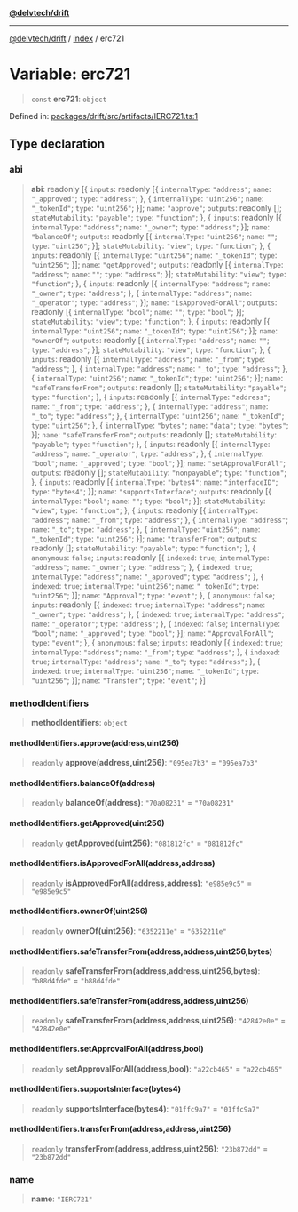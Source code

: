 [**@delvtech/drift**](../../README.md)

***

[@delvtech/drift](../../README.md) / [index](../README.md) / erc721

# Variable: erc721

> `const` **erc721**: `object`

Defined in: [packages/drift/src/artifacts/IERC721.ts:1](https://github.com/delvtech/drift/blob/95370f81f9813e8d583ed884b0b07657be0d8f2c/packages/drift/src/artifacts/IERC721.ts#L1)

## Type declaration

### abi

> **abi**: readonly \[\{ `inputs`: readonly \[\{ `internalType`: `"address"`; `name`: `"_approved"`; `type`: `"address"`; \}, \{ `internalType`: `"uint256"`; `name`: `"_tokenId"`; `type`: `"uint256"`; \}\]; `name`: `"approve"`; `outputs`: readonly \[\]; `stateMutability`: `"payable"`; `type`: `"function"`; \}, \{ `inputs`: readonly \[\{ `internalType`: `"address"`; `name`: `"_owner"`; `type`: `"address"`; \}\]; `name`: `"balanceOf"`; `outputs`: readonly \[\{ `internalType`: `"uint256"`; `name`: `""`; `type`: `"uint256"`; \}\]; `stateMutability`: `"view"`; `type`: `"function"`; \}, \{ `inputs`: readonly \[\{ `internalType`: `"uint256"`; `name`: `"_tokenId"`; `type`: `"uint256"`; \}\]; `name`: `"getApproved"`; `outputs`: readonly \[\{ `internalType`: `"address"`; `name`: `""`; `type`: `"address"`; \}\]; `stateMutability`: `"view"`; `type`: `"function"`; \}, \{ `inputs`: readonly \[\{ `internalType`: `"address"`; `name`: `"_owner"`; `type`: `"address"`; \}, \{ `internalType`: `"address"`; `name`: `"_operator"`; `type`: `"address"`; \}\]; `name`: `"isApprovedForAll"`; `outputs`: readonly \[\{ `internalType`: `"bool"`; `name`: `""`; `type`: `"bool"`; \}\]; `stateMutability`: `"view"`; `type`: `"function"`; \}, \{ `inputs`: readonly \[\{ `internalType`: `"uint256"`; `name`: `"_tokenId"`; `type`: `"uint256"`; \}\]; `name`: `"ownerOf"`; `outputs`: readonly \[\{ `internalType`: `"address"`; `name`: `""`; `type`: `"address"`; \}\]; `stateMutability`: `"view"`; `type`: `"function"`; \}, \{ `inputs`: readonly \[\{ `internalType`: `"address"`; `name`: `"_from"`; `type`: `"address"`; \}, \{ `internalType`: `"address"`; `name`: `"_to"`; `type`: `"address"`; \}, \{ `internalType`: `"uint256"`; `name`: `"_tokenId"`; `type`: `"uint256"`; \}\]; `name`: `"safeTransferFrom"`; `outputs`: readonly \[\]; `stateMutability`: `"payable"`; `type`: `"function"`; \}, \{ `inputs`: readonly \[\{ `internalType`: `"address"`; `name`: `"_from"`; `type`: `"address"`; \}, \{ `internalType`: `"address"`; `name`: `"_to"`; `type`: `"address"`; \}, \{ `internalType`: `"uint256"`; `name`: `"_tokenId"`; `type`: `"uint256"`; \}, \{ `internalType`: `"bytes"`; `name`: `"data"`; `type`: `"bytes"`; \}\]; `name`: `"safeTransferFrom"`; `outputs`: readonly \[\]; `stateMutability`: `"payable"`; `type`: `"function"`; \}, \{ `inputs`: readonly \[\{ `internalType`: `"address"`; `name`: `"_operator"`; `type`: `"address"`; \}, \{ `internalType`: `"bool"`; `name`: `"_approved"`; `type`: `"bool"`; \}\]; `name`: `"setApprovalForAll"`; `outputs`: readonly \[\]; `stateMutability`: `"nonpayable"`; `type`: `"function"`; \}, \{ `inputs`: readonly \[\{ `internalType`: `"bytes4"`; `name`: `"interfaceID"`; `type`: `"bytes4"`; \}\]; `name`: `"supportsInterface"`; `outputs`: readonly \[\{ `internalType`: `"bool"`; `name`: `""`; `type`: `"bool"`; \}\]; `stateMutability`: `"view"`; `type`: `"function"`; \}, \{ `inputs`: readonly \[\{ `internalType`: `"address"`; `name`: `"_from"`; `type`: `"address"`; \}, \{ `internalType`: `"address"`; `name`: `"_to"`; `type`: `"address"`; \}, \{ `internalType`: `"uint256"`; `name`: `"_tokenId"`; `type`: `"uint256"`; \}\]; `name`: `"transferFrom"`; `outputs`: readonly \[\]; `stateMutability`: `"payable"`; `type`: `"function"`; \}, \{ `anonymous`: `false`; `inputs`: readonly \[\{ `indexed`: `true`; `internalType`: `"address"`; `name`: `"_owner"`; `type`: `"address"`; \}, \{ `indexed`: `true`; `internalType`: `"address"`; `name`: `"_approved"`; `type`: `"address"`; \}, \{ `indexed`: `true`; `internalType`: `"uint256"`; `name`: `"_tokenId"`; `type`: `"uint256"`; \}\]; `name`: `"Approval"`; `type`: `"event"`; \}, \{ `anonymous`: `false`; `inputs`: readonly \[\{ `indexed`: `true`; `internalType`: `"address"`; `name`: `"_owner"`; `type`: `"address"`; \}, \{ `indexed`: `true`; `internalType`: `"address"`; `name`: `"_operator"`; `type`: `"address"`; \}, \{ `indexed`: `false`; `internalType`: `"bool"`; `name`: `"_approved"`; `type`: `"bool"`; \}\]; `name`: `"ApprovalForAll"`; `type`: `"event"`; \}, \{ `anonymous`: `false`; `inputs`: readonly \[\{ `indexed`: `true`; `internalType`: `"address"`; `name`: `"_from"`; `type`: `"address"`; \}, \{ `indexed`: `true`; `internalType`: `"address"`; `name`: `"_to"`; `type`: `"address"`; \}, \{ `indexed`: `true`; `internalType`: `"uint256"`; `name`: `"_tokenId"`; `type`: `"uint256"`; \}\]; `name`: `"Transfer"`; `type`: `"event"`; \}\]

### methodIdentifiers

> **methodIdentifiers**: `object`

#### methodIdentifiers.approve(address,uint256)

> `readonly` **approve(address,uint256)**: `"095ea7b3"` = `"095ea7b3"`

#### methodIdentifiers.balanceOf(address)

> `readonly` **balanceOf(address)**: `"70a08231"` = `"70a08231"`

#### methodIdentifiers.getApproved(uint256)

> `readonly` **getApproved(uint256)**: `"081812fc"` = `"081812fc"`

#### methodIdentifiers.isApprovedForAll(address,address)

> `readonly` **isApprovedForAll(address,address)**: `"e985e9c5"` = `"e985e9c5"`

#### methodIdentifiers.ownerOf(uint256)

> `readonly` **ownerOf(uint256)**: `"6352211e"` = `"6352211e"`

#### methodIdentifiers.safeTransferFrom(address,address,uint256,bytes)

> `readonly` **safeTransferFrom(address,address,uint256,bytes)**: `"b88d4fde"` = `"b88d4fde"`

#### methodIdentifiers.safeTransferFrom(address,address,uint256)

> `readonly` **safeTransferFrom(address,address,uint256)**: `"42842e0e"` = `"42842e0e"`

#### methodIdentifiers.setApprovalForAll(address,bool)

> `readonly` **setApprovalForAll(address,bool)**: `"a22cb465"` = `"a22cb465"`

#### methodIdentifiers.supportsInterface(bytes4)

> `readonly` **supportsInterface(bytes4)**: `"01ffc9a7"` = `"01ffc9a7"`

#### methodIdentifiers.transferFrom(address,address,uint256)

> `readonly` **transferFrom(address,address,uint256)**: `"23b872dd"` = `"23b872dd"`

### name

> **name**: `"IERC721"`
